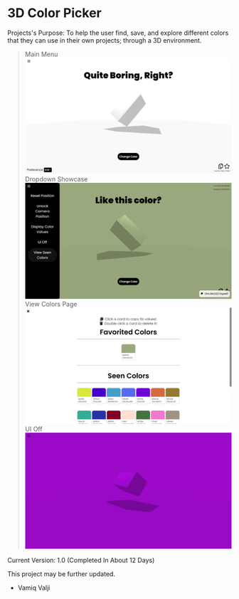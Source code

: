 # 3D Color Picker

Projects's Purpose: To help the user find, save, and explore different colors that they can use in their own projects; through a 3D environment.

> Main Menu
> ![](readme_assets/main.PNG)
> Dropdown Showcase
> ![](readme_assets/dropdown.PNG)
> View Colors Page
> ![](readme_assets/viewColorsPage.PNG)
> UI Off
> ![](readme_assets/UIoff.PNG)

Current Version: 1.0 (Completed In About 12 Days)

This project may be further updated.

- Vamiq Valji
